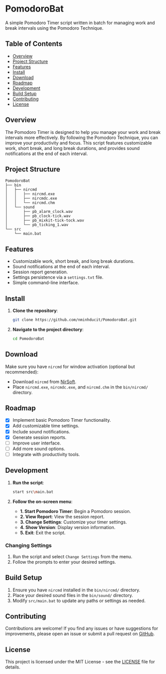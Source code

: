 # PomodoroBat

A simple Pomodoro Timer script written in batch for managing work and break intervals using the Pomodoro Technique.

## Table of Contents

- [Overview](#overview)
- [Project Structure](#project-structure)
- [Features](#features)
- [Install](#install)
- [Download](#download)
- [Roadmap](#roadmap)
- [Development](#development)
- [Build Setup](#build-setup)
- [Contributing](#contributing)
- [License](#license)

## Overview

The Pomodoro Timer is designed to help you manage your work and break intervals more effectively. By following the Pomodoro Technique, you can improve your productivity and focus. This script features customizable work, short break, and long break durations, and provides sound notifications at the end of each interval.

## Project Structure

```plaintext
PomodoroBat
├── bin
│   ├── nircmd
│   │   ├── nircmd.exe
│   │   ├── nircmdc.exe
│   │   └── nircmd.chm
│   └── sound
│       ├── pb_alarm_clock.wav
│       ├── pb_clock-tick.wav
│       ├── pb_mixkit-tick-tock.wav
│       └── pb_ticking_1.wav
└── src
    └── main.bat
```

## Features

- Customizable work, short break, and long break durations.
- Sound notifications at the end of each interval.
- Session report generation.
- Settings persistence via a `settings.txt` file.
- Simple command-line interface.

## Install

1. **Clone the repository**:
    ```sh
    git clone https://github.com/nminhducit/PomodoroBat.git
    ```

2. **Navigate to the project directory**:
    ```sh
    cd PomodoroBat
    ```

## Download

Make sure you have `nircmd` for window activation (optional but recommended):

- Download `nircmd` from [NirSoft](https://www.nirsoft.net/utils/nircmd.html).
- Place `nircmd.exe`, `nircmdc.exe`, and `nircmd.chm` in the `bin/nircmd/` directory.

## Roadmap

- [x] Implement basic Pomodoro Timer functionality.
- [x] Add customizable time settings.
- [x] Include sound notifications.
- [x] Generate session reports.
- [ ] Improve user interface.
- [ ] Add more sound options.
- [ ] Integrate with productivity tools.

## Development

1. **Run the script**:
    ```sh
    start src\main.bat
    ```

2. **Follow the on-screen menu**:
    - **1. Start Pomodoro Timer**: Begin a Pomodoro session.
    - **2. View Report**: View the session report.
    - **3. Change Settings**: Customize your timer settings.
    - **4. Show Version**: Display version information.
    - **5. Exit**: Exit the script.

### Changing Settings

1. Run the script and select `Change Settings` from the menu.
2. Follow the prompts to enter your desired settings.

## Build Setup

1. Ensure you have `nircmd` installed in the `bin/nircmd/` directory.
2. Place your desired sound files in the `bin/sound/` directory.
3. Modify `src/main.bat` to update any paths or settings as needed.

## Contributing
Contributions are welcome! If you find any issues or have suggestions for improvements, please open an issue or submit a pull request on [GitHub](https://github.com/NMINHDUCIT/PomodoroBat).

## License
This project is licensed under the MIT License - see the [LICENSE](LICENSE) file for details.


